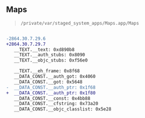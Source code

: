 ## Maps

> `/private/var/staged_system_apps/Maps.app/Maps`

```diff

-2864.30.7.29.6
+2864.30.7.29.7
   __TEXT.__text: 0xd890b8
   __TEXT.__auth_stubs: 0x8090
   __TEXT.__objc_stubs: 0xf56e0

   __TEXT.__eh_frame: 0x8f68
   __DATA_CONST.__auth_got: 0x4060
   __DATA_CONST.__got: 0x5648
-  __DATA_CONST.__auth_ptr: 0x1f68
+  __DATA_CONST.__auth_ptr: 0x1f80
   __DATA_CONST.__const: 0x4bb88
   __DATA_CONST.__cfstring: 0x73a20
   __DATA_CONST.__objc_classlist: 0x5e28

```
